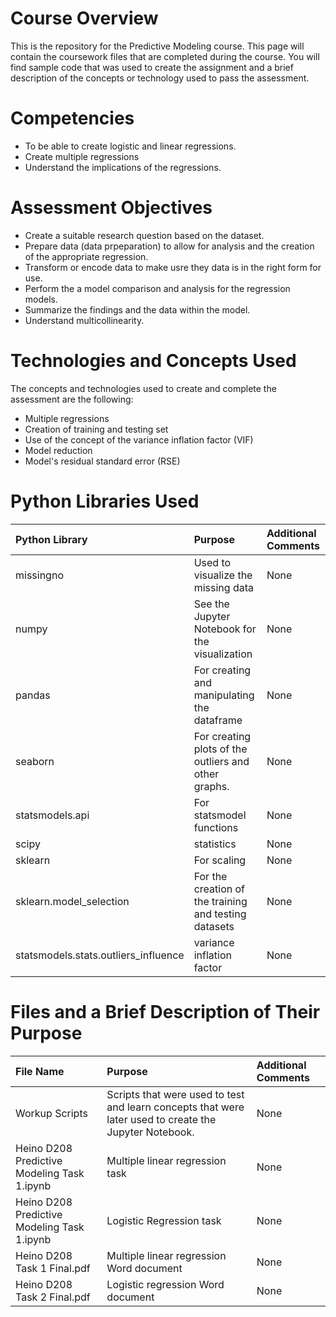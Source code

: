 # Course Overview

This is the repository for the Predictive Modeling course. This page will contain the coursework files that are completed during the course.  You will find sample code that was used to create the assignment and a brief description of the concepts or technology used to pass the assessment. 

# Competencies
- To be able to create logistic and linear regressions.
- Create multiple regressions
- Understand the implications of the regressions.

# Assessment Objectives
- Create a suitable research question based on the dataset.
- Prepare data (data prpeparation) to allow for analysis and the creation of the appropriate regression.
- Transform or encode data to make usre they data is in the right form for use.
- Perform the a model comparison and analysis for the regression models.
- Summarize the findings and the data within the model.
- Understand multicollinearity.

# Technologies and Concepts Used
The concepts and technologies used to create and complete the assessment are the following:
- Multiple regressions
- Creation of training and testing set
- Use of the concept of the variance inflation factor (VIF)
- Model reduction
- Model's residual standard error (RSE) 


# Python Libraries Used
|**Python Library**|**Purpose**|**Additional Comments**|
|:-----|:-----|:-----|
|missingno| Used to visualize the missing data | None |
|numpy |See the Jupyter Notebook for the visualization |None|
| pandas | For creating and manipulating the dataframe |None|
|seaborn |  For creating plots of the outliers and other graphs. |None|
|statsmodels.api  | For statsmodel functions | None|
|scipy | statistics | None|
|sklearn | For scaling | None|
|sklearn.model_selection | For the creation of the training and testing datasets | None|
|statsmodels.stats.outliers_influence | variance inflation factor | None|

# Files and a Brief Description of Their Purpose

|**File Name**|**Purpose**|**Additional Comments**|
|:-----|:-----|:-----|
|Workup Scripts| Scripts that were used to test and learn concepts that were later used to create the Jupyter Notebook.| None |
|Heino D208 Predictive Modeling Task 1.ipynb | Multiple linear regression task | None |
|Heino D208 Predictive Modeling Task 1.ipynb| Logistic Regression task | None  |
| Heino D208 Task 1 Final.pdf | Multiple linear regression Word document | None |
| Heino D208 Task 2 Final.pdf| Logistic regression Word document | None |
